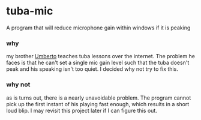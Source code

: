 # tuba-mic
A program that will reduce microphone gain within windows if it is peaking

### why
my brother [Umberto](https://umberto.quattrociocchi.net) teaches tuba lessons over the internet. The problem he faces is that he can't set a single mic gain level such that the tuba doesn't peak and his speaking isn't too quiet. I decided why not try to fix this.

### why not
as is turns out, there is a nearly unavoidable problem. The program cannot pick up the first instant of his playing fast enough, which results in a short loud blip. I may revisit this project later if I can figure this out.
